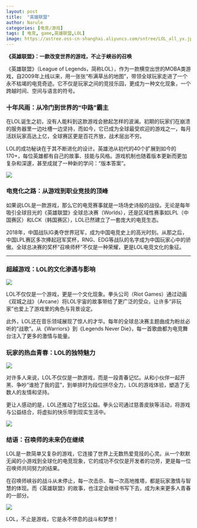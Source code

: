 ```yaml
---
layout: post
title:  "英雄联盟"
author: Narule
categories: [电竞/游戏]
tags: [ 电竞, game,英雄联盟,LOL]
image: https://astree.oss-cn-shanghai.aliyuncs.com/sntree/LOL_all_yx.jpg
---
```


**《英雄联盟》：一款改变世界的游戏，不止于峡谷的召唤**

《英雄联盟》（League of Legends，简称LOL），作为一款横空出世的MOBA类游戏，自2009年上线以来，用一张张“布满草丛的地图”，带领全球玩家走进了一个永不枯竭的电竞奇迹。它不仅是玩家之间的竞技乐园，更成为一种文化现象，一个跨越时间、空间与语言的符号。


### **十年风雨：从冷门到世界的“中路”霸主**

在LOL诞生之初，没有人能料到这款游戏会掀起怎样的波澜。初期的玩家们在崩溃的服务器里一边吐槽一边坚持，而如今，它已成为全球最受欢迎的游戏之一，每月活跃玩家高达上亿，全球赛区更是百花齐放，战术层出不穷。

LOL的成功秘诀在于其不断进化的设计。英雄池从初代的40个扩展到如今的170+，每位英雄都有自己的故事、技能与风格。游戏机制也随着版本更新而更加复杂和深邃，甚至成就了一种新的学问：“版本答案”。



![](https://astree.oss-cn-shanghai.aliyuncs.com/sntree/LOL_name.jpg)
 

### **电竞化之路：从游戏到职业竞技的顶峰**

如果说LOL是一款游戏，那么它的电竞赛事就是一场场史诗般的战役。无论是每年吸引全球目光的《英雄联盟》全球总决赛（Worlds），还是区域性赛事如LPL（中国赛区）和LCK（韩国赛区），LOL已然建立了一套庞大的电竞生态。

2018年，中国战队IG勇夺世界冠军，成为中国电竞史上的高光时刻。从那之后，中国LPL赛区多次捧起冠军奖杯，RNG、EDG等战队的名字成为中国玩家心中的骄傲。全球总决赛的奖杯“召唤师杯”不仅是一种荣耀，更是LOL电竞文化的象征。

------

### **超越游戏：LOL的文化渗透与影响**

![](https://astree.oss-cn-shanghai.aliyuncs.com/sntree/LOL_shuangcheng.png)

LOL不仅仅是一个游戏，更是一个文化现象。拳头公司（Riot Games）通过动画《双城之战》（Arcane）将LOL宇宙的故事带给了更广泛的受众，让许多“非玩家”也爱上了游戏里的角色与背景设定。

此外，LOL还在音乐领域展现了惊人的才华。每年的全球总决赛主题曲成为粉丝必听的“战歌”。从《Warriors》到《Legends Never Die》，每一首歌曲都为电竞舞台注入了更多的激情与能量。


### **玩家的热血青春：LOL的独特魅力**

![](https://astree.oss-cn-shanghai.aliyuncs.com/sntree/LOL_index_images.jpg)

对许多人来说，LOL不仅仅是一款游戏，而是一段青春记忆。从和小伙伴一起开黑、争吵“谁抢了我的蓝”，到单排时为段位拼尽全力，LOL的游戏体验，塑造了无数人的友情和坚持。

更让人感动的是，LOL还推动了社区公益。拳头公司通过慈善皮肤等活动，将游戏与公益结合，将虚拟的快乐带到现实生活中。

![](https://astree.oss-cn-shanghai.aliyuncs.com/sntree/LOL_dalong.jpg)


### **结语：召唤师的未来仍在继续**

LOL是一款简单又复杂的游戏，它连接了世界上无数热爱竞技的心灵。从一个默默无闻的小游戏到全球化的电竞现象，它的成功不仅仅是开发者的功劳，更是每一位召唤师共同努力的结果。

在召唤师峡谷的战斗从未停止，每一次击杀、每一次高地推塔，都是玩家激情与智慧的体现。而《英雄联盟》的故事，也注定会继续书写下去，成为未来更多人青春的一部分。

![](https://astree.oss-cn-shanghai.aliyuncs.com/sntree/LOL_player.jpg)


LOL，不止是游戏，它是永不停息的战斗和梦想！